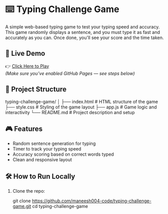 # ⌨️ Typing Challenge Game

A simple web-based typing game to test your typing speed and accuracy. This game randomly displays a sentence, and you must type it as fast and accurately as you can. Once done, you'll see your score and the time taken.

## 🚀 Live Demo

👉 [Click Here to Play](https://maneesh004-code.github.io/typing-challenge-game/)  
*(Make sure you’ve enabled GitHub Pages — see steps below)*

## 📁 Project Structure

typing-challenge-game/
│
├── index.html # HTML structure of the game
├── style.css # Styling of the game layout
├── app.js # Game logic and interactivity
└── README.md # Project description and setup

## 🎮 Features

- Random sentence generation for typing
- Timer to track your typing speed
- Accuracy scoring based on correct words typed
- Clean and responsive layout

## 🛠️ How to Run Locally

1. Clone the repo:
  
   git clone https://github.com/maneesh004-code/typing-challenge-game.git
   cd typing-challenge-game

